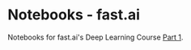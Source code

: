 # Notebooks - fast.ai

Notebooks for fast.ai's Deep Learning Course [Part 1](https://course.fast.ai/).
